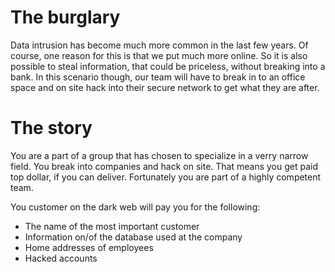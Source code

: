 # The burglary

Data intrusion has become much more common in the last few years. Of course, one reason for this is that we put much more online. So it is also possible to steal information, that could be priceless, without breaking into a bank. In this scenario though, our team will have to break in to an office space and on site hack into their secure network to get what they are after.

# The story

You are a part of a group that has chosen to specialize in a verry narrow field. You break into companies and hack on site. That means you get paid top dollar, if you can deliver. Fortunately you are part of a highly competent team.

You customer on the dark web will pay you for the following:

- The name of the most important customer
- Information on/of the database used at the company
- Home addresses of employees
- Hacked accounts
